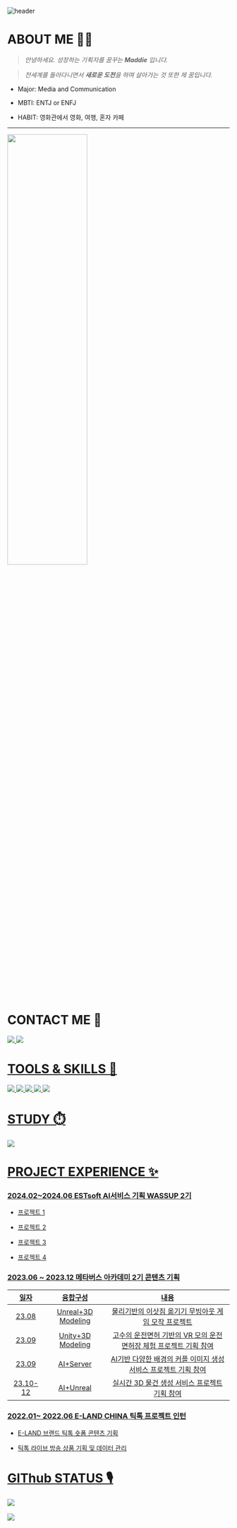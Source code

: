 
![header](https://capsule-render.vercel.app/api?type=cylinder&color=30:B296FF,50:C1D2DC&height=150&text=Hello!%20I'm%20Maddie&animation=twinkling&fontColor=FFFFFF&fontSize=40)   

# ABOUT ME 🧚‍♀️
  >  *안녕하세요. 성장하는 기획자를 꿈꾸는 **Maddie** 입니다.*
  
  >   *전세계를 돌아다니면서 **새로운 도전**을 하며 살아가는 것 또한 제 꿈입니다.*

  * Major: Media and Communication
  
  * MBTI: ENTJ or ENFJ   
  
  * HABIT: 영화관에서 영화, 여행, 혼자 카페   
  
-------

<img src='https://windowscustomization.com/wp-content/uploads/2019/10/Lost-in-Space.gif' width="60%" height="50%"></img>


# CONTACT ME 🫶
<a href='https://www.instagram.com/shimn_/'><img src = 'https://img.shields.io/badge/Instagram-E4405F?style=for-the-badge&logo=instagram&logoColor=white'> <a href='https://github.com/Maddie314/wassup2.git'><img src = 'https://img.shields.io/badge/GitHub-100000?style=for-the-badge&logo=github&logoColor=white'>
  
# TOOLS & SKILLS 🤖
<img src = 'https://img.shields.io/badge/MySQL-00000F?style=for-the-badge&logo=mysql&logoColor=white'> <img src = 'https://img.shields.io/badge/Python-3776AB?style=for-the-badge&logo=python&logoColor=white'> <img src ='https://img.shields.io/badge/Figma-F24E1E?style=for-the-badge&logo=figma&logoColor=white'> <img src ='https://img.shields.io/badge/Miro-050038?style=for-the-badge&logo=Miro&logoColor=white'> <img src ='https://img.shields.io/badge/Notion-000000?style=for-the-badge&logo=notion&logoColor=white'>
   
# STUDY ⏱️
<a href='https://www.notion.so/oreumi/6a8a77b182a046e39bf3d00617e28b90?pvs=4'><img src = 'https://img.shields.io/badge/Notion-000000?style=for-the-badge&logo=notion&logoColor=white'>
  
# PROJECT EXPERIENCE ✨

### 2024.02~2024.06 ESTsoft AI서비스 기획 WASSUP 2기   
* 프로젝트 1
  
* 프로젝트 2
  
* 프로젝트 3
  
* 프로젝트 4   
   
### 2023.06 ~ 2023.12 메타버스 아카데미 2기 콘텐츠 기획    

| 일자 | 융합구성 | 내용 |
|:-:|:-:|:-:| 
|23.08|Unreal+3D Modeling|물리기반의 이삿짐 옮기기 무빙아웃 게임 모작 프로젝트| 
|23.09|Unity+3D Modeling|고수의 운전면허 기반의 VR 모의 운전 면허장 체험 프로젝트 기획 참여| 
|23.09|AI+Server|AI기반 다양한 배경의 커플 이미지 생성 서비스 프로젝트 기획 참여| 
|23.10-12|AI+Unreal|실시간 3D 물건 생성 서비스 프로젝트 기획 참여| 

### 2022.01~ 2022.06 E-LAND CHINA 틱톡 프로젝트 인턴
* E-LAND 브랜드 틱톡 숏폼 콘텐츠 기획
  
* 틱톡 라이브 방송 상품 기획 및 데이터 관리

# GIThub STATUS 🎙️

<img src="https://github-readme-stats.vercel.app/api/top-langs/?username=Maddie314&layout=compact"><br><br>
<img src="https://github-readme-stats.vercel.app/api?username=Maddie314&show_icons=true">
